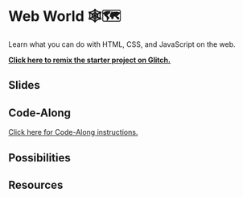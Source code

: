 # Web World 🕸🗺
Learn what you can do with HTML, CSS, and JavaScript on the web.

**[Click here to remix the starter project on Glitch.](https://glitch.com/edit/#!/remix/building-websites-starter-project)**

## Slides


## Code-Along
[Click here for Code-Along instructions.](WebWorldCodeAlong.md)

## Possibilities

## Resources
